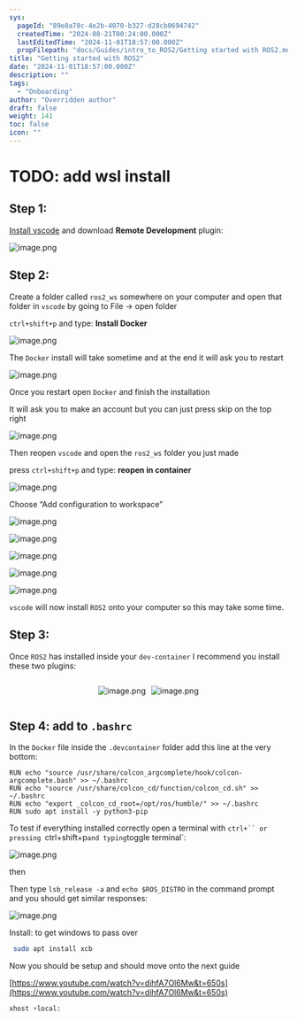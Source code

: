 ```yaml
---
sys:
  pageId: "89e0a78c-4e2b-4070-b327-d28cb0694742"
  createdTime: "2024-08-21T00:24:00.000Z"
  lastEditedTime: "2024-11-01T18:57:00.000Z"
  propFilepath: "docs/Guides/intro_to_ROS2/Getting started with ROS2.md"
title: "Getting started with ROS2"
date: "2024-11-01T18:57:00.000Z"
description: ""
tags:
  - "Onboarding"
author: "Overridden author"
draft: false
weight: 141
toc: false
icon: ""
---
```


# TODO: add wsl install

## Step 1:

[Install vscode](https://code.visualstudio.com/download) and download **Remote Development** plugin:

![image.png](https://prod-files-secure.s3.us-west-2.amazonaws.com/d518164a-d88e-44d1-a4ee-3adb3bd8bce0/efb52993-1881-4a40-b95e-6f020334f022/image.png?X-Amz-Algorithm=AWS4-HMAC-SHA256&X-Amz-Content-Sha256=UNSIGNED-PAYLOAD&X-Amz-Credential=ASIAZI2LB4667FSWCG2I%2F20250220%2Fus-west-2%2Fs3%2Faws4_request&X-Amz-Date=20250220T140744Z&X-Amz-Expires=3600&X-Amz-Security-Token=IQoJb3JpZ2luX2VjEJX%2F%2F%2F%2F%2F%2F%2F%2F%2F%2FwEaCXVzLXdlc3QtMiJGMEQCIDNHj0ZsK9KsCiAfT6mB2JCxBDsr0hHUTUapMNrvMCqtAiA2PQfPrn4lwJXSX1SidrD6G2%2FlpqljH8%2BmmolZLN5QnCqIBAi%2B%2F%2F%2F%2F%2F%2F%2F%2F%2F%2F8BEAAaDDYzNzQyMzE4MzgwNSIMXjMI9rhSjcV8%2BhnmKtwDiqTpA82pVl38T3LE5x37GDk0FON7Bk1afnt3KMGWRiy0NrsvYwaik9K2J5CX%2FVWfTHKIbbSCYJ112duevJKlz05L5ikajsd0%2Bj%2BEYxfyJ8Kyv32NksqlK%2B96ZhIVWuSa5kn6E99CAYiZ6%2FAbb8Q9BTVm9TZ1fuYtbMLFyRPUYK2ALPpRUYvmXVmcrM2t7jLm9nEertrv1rp6dzcS9K2vY0HY%2Fw3F5BI0uSwraTDt4GK9yXCIN%2BiRBOj8xVppG%2BigkLEXIszQIcGzZs5llU%2Ffq%2F4awRw%2FuDtHECNHA9RLf5cXxBUYrzpP3xJSVpR6DE1R4PPzgqbCJ3h00LwOrg%2BDcHSOnihba7RWccSnVnzC5fdRJrpbROOaU290zUUXtmkfnEUXcr4JGTqcvqMUHAWqoFpx0A9ydIk9cRBzUCEjx0%2BSCBK%2Faij44ygeNdkQrIUJQvi74qZmtm5VDJEQh6S6mG5bXUhO83Nhkue2DoVu1sRJbJGl2AcnAqpp%2BZHYZTPTNtIjTYjcoeMH079Iy6GSxrDJQ%2Bzae32r9ssRWODmHOGZ%2BQaWMTcMv6zF%2FVGQbR9vjv%2Bt1pUKsBckFKxuIzkEUn2XqJSKJqfO12qwY30Ania1b1bz3Kk5BvRpDDUwwsrcvQY6pgFb8A%2BfzK78FWMG8%2Fb6iVfiBmZaLYiR8bX%2FgaGRd9NzVUFWPKY6CUH2BT%2FxSR1KHAXbwztIqBG4vWGMIVoQalNq1DKa3xVn%2FQUBfV1lmg1ZTb57%2BedxnEX22yn3mkQS17%2Btc1omFXDVT5FfX3PSRkW5fRHlYrBZCrfw9X5hsFuAgNTIbg0GZe7XOYeiEvs%2FoXmw9N6Vd%2BELL51uKFDOwfSxFxT1Qu59&X-Amz-Signature=ac19dc8f620bb7696a30903759f1612d252b3b9c64e05b0a1efbdd439b91fdf1&X-Amz-SignedHeaders=host&x-id=GetObject)

## Step 2:

Create a folder called `ros2_ws` somewhere on your computer and open that folder in `vscode` by going to File → open folder 

`ctrl+shift+p` and type: **Install Docker**

![image.png](https://prod-files-secure.s3.us-west-2.amazonaws.com/d518164a-d88e-44d1-a4ee-3adb3bd8bce0/2269dc0e-1cd5-47ff-bceb-c04ad9b2eab0/image.png?X-Amz-Algorithm=AWS4-HMAC-SHA256&X-Amz-Content-Sha256=UNSIGNED-PAYLOAD&X-Amz-Credential=ASIAZI2LB4667FSWCG2I%2F20250220%2Fus-west-2%2Fs3%2Faws4_request&X-Amz-Date=20250220T140744Z&X-Amz-Expires=3600&X-Amz-Security-Token=IQoJb3JpZ2luX2VjEJX%2F%2F%2F%2F%2F%2F%2F%2F%2F%2FwEaCXVzLXdlc3QtMiJGMEQCIDNHj0ZsK9KsCiAfT6mB2JCxBDsr0hHUTUapMNrvMCqtAiA2PQfPrn4lwJXSX1SidrD6G2%2FlpqljH8%2BmmolZLN5QnCqIBAi%2B%2F%2F%2F%2F%2F%2F%2F%2F%2F%2F8BEAAaDDYzNzQyMzE4MzgwNSIMXjMI9rhSjcV8%2BhnmKtwDiqTpA82pVl38T3LE5x37GDk0FON7Bk1afnt3KMGWRiy0NrsvYwaik9K2J5CX%2FVWfTHKIbbSCYJ112duevJKlz05L5ikajsd0%2Bj%2BEYxfyJ8Kyv32NksqlK%2B96ZhIVWuSa5kn6E99CAYiZ6%2FAbb8Q9BTVm9TZ1fuYtbMLFyRPUYK2ALPpRUYvmXVmcrM2t7jLm9nEertrv1rp6dzcS9K2vY0HY%2Fw3F5BI0uSwraTDt4GK9yXCIN%2BiRBOj8xVppG%2BigkLEXIszQIcGzZs5llU%2Ffq%2F4awRw%2FuDtHECNHA9RLf5cXxBUYrzpP3xJSVpR6DE1R4PPzgqbCJ3h00LwOrg%2BDcHSOnihba7RWccSnVnzC5fdRJrpbROOaU290zUUXtmkfnEUXcr4JGTqcvqMUHAWqoFpx0A9ydIk9cRBzUCEjx0%2BSCBK%2Faij44ygeNdkQrIUJQvi74qZmtm5VDJEQh6S6mG5bXUhO83Nhkue2DoVu1sRJbJGl2AcnAqpp%2BZHYZTPTNtIjTYjcoeMH079Iy6GSxrDJQ%2Bzae32r9ssRWODmHOGZ%2BQaWMTcMv6zF%2FVGQbR9vjv%2Bt1pUKsBckFKxuIzkEUn2XqJSKJqfO12qwY30Ania1b1bz3Kk5BvRpDDUwwsrcvQY6pgFb8A%2BfzK78FWMG8%2Fb6iVfiBmZaLYiR8bX%2FgaGRd9NzVUFWPKY6CUH2BT%2FxSR1KHAXbwztIqBG4vWGMIVoQalNq1DKa3xVn%2FQUBfV1lmg1ZTb57%2BedxnEX22yn3mkQS17%2Btc1omFXDVT5FfX3PSRkW5fRHlYrBZCrfw9X5hsFuAgNTIbg0GZe7XOYeiEvs%2FoXmw9N6Vd%2BELL51uKFDOwfSxFxT1Qu59&X-Amz-Signature=ceafb7c0930a1aeea42798820f08bd445f1052d9a22a80d370daa5eb0732cace&X-Amz-SignedHeaders=host&x-id=GetObject)

The `Docker` install will take sometime and at the end it will ask you to restart

![image.png](https://prod-files-secure.s3.us-west-2.amazonaws.com/d518164a-d88e-44d1-a4ee-3adb3bd8bce0/ed233f78-be33-4b1f-b89c-9c346c0e961e/image.png?X-Amz-Algorithm=AWS4-HMAC-SHA256&X-Amz-Content-Sha256=UNSIGNED-PAYLOAD&X-Amz-Credential=ASIAZI2LB4667FSWCG2I%2F20250220%2Fus-west-2%2Fs3%2Faws4_request&X-Amz-Date=20250220T140744Z&X-Amz-Expires=3600&X-Amz-Security-Token=IQoJb3JpZ2luX2VjEJX%2F%2F%2F%2F%2F%2F%2F%2F%2F%2FwEaCXVzLXdlc3QtMiJGMEQCIDNHj0ZsK9KsCiAfT6mB2JCxBDsr0hHUTUapMNrvMCqtAiA2PQfPrn4lwJXSX1SidrD6G2%2FlpqljH8%2BmmolZLN5QnCqIBAi%2B%2F%2F%2F%2F%2F%2F%2F%2F%2F%2F8BEAAaDDYzNzQyMzE4MzgwNSIMXjMI9rhSjcV8%2BhnmKtwDiqTpA82pVl38T3LE5x37GDk0FON7Bk1afnt3KMGWRiy0NrsvYwaik9K2J5CX%2FVWfTHKIbbSCYJ112duevJKlz05L5ikajsd0%2Bj%2BEYxfyJ8Kyv32NksqlK%2B96ZhIVWuSa5kn6E99CAYiZ6%2FAbb8Q9BTVm9TZ1fuYtbMLFyRPUYK2ALPpRUYvmXVmcrM2t7jLm9nEertrv1rp6dzcS9K2vY0HY%2Fw3F5BI0uSwraTDt4GK9yXCIN%2BiRBOj8xVppG%2BigkLEXIszQIcGzZs5llU%2Ffq%2F4awRw%2FuDtHECNHA9RLf5cXxBUYrzpP3xJSVpR6DE1R4PPzgqbCJ3h00LwOrg%2BDcHSOnihba7RWccSnVnzC5fdRJrpbROOaU290zUUXtmkfnEUXcr4JGTqcvqMUHAWqoFpx0A9ydIk9cRBzUCEjx0%2BSCBK%2Faij44ygeNdkQrIUJQvi74qZmtm5VDJEQh6S6mG5bXUhO83Nhkue2DoVu1sRJbJGl2AcnAqpp%2BZHYZTPTNtIjTYjcoeMH079Iy6GSxrDJQ%2Bzae32r9ssRWODmHOGZ%2BQaWMTcMv6zF%2FVGQbR9vjv%2Bt1pUKsBckFKxuIzkEUn2XqJSKJqfO12qwY30Ania1b1bz3Kk5BvRpDDUwwsrcvQY6pgFb8A%2BfzK78FWMG8%2Fb6iVfiBmZaLYiR8bX%2FgaGRd9NzVUFWPKY6CUH2BT%2FxSR1KHAXbwztIqBG4vWGMIVoQalNq1DKa3xVn%2FQUBfV1lmg1ZTb57%2BedxnEX22yn3mkQS17%2Btc1omFXDVT5FfX3PSRkW5fRHlYrBZCrfw9X5hsFuAgNTIbg0GZe7XOYeiEvs%2FoXmw9N6Vd%2BELL51uKFDOwfSxFxT1Qu59&X-Amz-Signature=4aacd2ac0f60471d09c43fe1b35f8caf8b000674b4085f3bc3580f5aacb9ce39&X-Amz-SignedHeaders=host&x-id=GetObject)

Once you restart open `Docker` and finish the installation

It will ask you to make an account but you can just press skip on the top right

![image.png](https://prod-files-secure.s3.us-west-2.amazonaws.com/d518164a-d88e-44d1-a4ee-3adb3bd8bce0/21010ad9-1659-4fd9-9f59-9932a09b2a3d/image.png?X-Amz-Algorithm=AWS4-HMAC-SHA256&X-Amz-Content-Sha256=UNSIGNED-PAYLOAD&X-Amz-Credential=ASIAZI2LB4667FSWCG2I%2F20250220%2Fus-west-2%2Fs3%2Faws4_request&X-Amz-Date=20250220T140744Z&X-Amz-Expires=3600&X-Amz-Security-Token=IQoJb3JpZ2luX2VjEJX%2F%2F%2F%2F%2F%2F%2F%2F%2F%2FwEaCXVzLXdlc3QtMiJGMEQCIDNHj0ZsK9KsCiAfT6mB2JCxBDsr0hHUTUapMNrvMCqtAiA2PQfPrn4lwJXSX1SidrD6G2%2FlpqljH8%2BmmolZLN5QnCqIBAi%2B%2F%2F%2F%2F%2F%2F%2F%2F%2F%2F8BEAAaDDYzNzQyMzE4MzgwNSIMXjMI9rhSjcV8%2BhnmKtwDiqTpA82pVl38T3LE5x37GDk0FON7Bk1afnt3KMGWRiy0NrsvYwaik9K2J5CX%2FVWfTHKIbbSCYJ112duevJKlz05L5ikajsd0%2Bj%2BEYxfyJ8Kyv32NksqlK%2B96ZhIVWuSa5kn6E99CAYiZ6%2FAbb8Q9BTVm9TZ1fuYtbMLFyRPUYK2ALPpRUYvmXVmcrM2t7jLm9nEertrv1rp6dzcS9K2vY0HY%2Fw3F5BI0uSwraTDt4GK9yXCIN%2BiRBOj8xVppG%2BigkLEXIszQIcGzZs5llU%2Ffq%2F4awRw%2FuDtHECNHA9RLf5cXxBUYrzpP3xJSVpR6DE1R4PPzgqbCJ3h00LwOrg%2BDcHSOnihba7RWccSnVnzC5fdRJrpbROOaU290zUUXtmkfnEUXcr4JGTqcvqMUHAWqoFpx0A9ydIk9cRBzUCEjx0%2BSCBK%2Faij44ygeNdkQrIUJQvi74qZmtm5VDJEQh6S6mG5bXUhO83Nhkue2DoVu1sRJbJGl2AcnAqpp%2BZHYZTPTNtIjTYjcoeMH079Iy6GSxrDJQ%2Bzae32r9ssRWODmHOGZ%2BQaWMTcMv6zF%2FVGQbR9vjv%2Bt1pUKsBckFKxuIzkEUn2XqJSKJqfO12qwY30Ania1b1bz3Kk5BvRpDDUwwsrcvQY6pgFb8A%2BfzK78FWMG8%2Fb6iVfiBmZaLYiR8bX%2FgaGRd9NzVUFWPKY6CUH2BT%2FxSR1KHAXbwztIqBG4vWGMIVoQalNq1DKa3xVn%2FQUBfV1lmg1ZTb57%2BedxnEX22yn3mkQS17%2Btc1omFXDVT5FfX3PSRkW5fRHlYrBZCrfw9X5hsFuAgNTIbg0GZe7XOYeiEvs%2FoXmw9N6Vd%2BELL51uKFDOwfSxFxT1Qu59&X-Amz-Signature=1360e76f356c015f78edb25e8e49791c8438c20de279e75f704c6379b9259c64&X-Amz-SignedHeaders=host&x-id=GetObject)

Then reopen `vscode` and open the `ros2_ws` folder you just made

press `ctrl+shift+p` and type: **reopen in container**

![image.png](https://prod-files-secure.s3.us-west-2.amazonaws.com/d518164a-d88e-44d1-a4ee-3adb3bd8bce0/4e93b8c2-41ad-488c-8095-c74205196118/image.png?X-Amz-Algorithm=AWS4-HMAC-SHA256&X-Amz-Content-Sha256=UNSIGNED-PAYLOAD&X-Amz-Credential=ASIAZI2LB4667FSWCG2I%2F20250220%2Fus-west-2%2Fs3%2Faws4_request&X-Amz-Date=20250220T140744Z&X-Amz-Expires=3600&X-Amz-Security-Token=IQoJb3JpZ2luX2VjEJX%2F%2F%2F%2F%2F%2F%2F%2F%2F%2FwEaCXVzLXdlc3QtMiJGMEQCIDNHj0ZsK9KsCiAfT6mB2JCxBDsr0hHUTUapMNrvMCqtAiA2PQfPrn4lwJXSX1SidrD6G2%2FlpqljH8%2BmmolZLN5QnCqIBAi%2B%2F%2F%2F%2F%2F%2F%2F%2F%2F%2F8BEAAaDDYzNzQyMzE4MzgwNSIMXjMI9rhSjcV8%2BhnmKtwDiqTpA82pVl38T3LE5x37GDk0FON7Bk1afnt3KMGWRiy0NrsvYwaik9K2J5CX%2FVWfTHKIbbSCYJ112duevJKlz05L5ikajsd0%2Bj%2BEYxfyJ8Kyv32NksqlK%2B96ZhIVWuSa5kn6E99CAYiZ6%2FAbb8Q9BTVm9TZ1fuYtbMLFyRPUYK2ALPpRUYvmXVmcrM2t7jLm9nEertrv1rp6dzcS9K2vY0HY%2Fw3F5BI0uSwraTDt4GK9yXCIN%2BiRBOj8xVppG%2BigkLEXIszQIcGzZs5llU%2Ffq%2F4awRw%2FuDtHECNHA9RLf5cXxBUYrzpP3xJSVpR6DE1R4PPzgqbCJ3h00LwOrg%2BDcHSOnihba7RWccSnVnzC5fdRJrpbROOaU290zUUXtmkfnEUXcr4JGTqcvqMUHAWqoFpx0A9ydIk9cRBzUCEjx0%2BSCBK%2Faij44ygeNdkQrIUJQvi74qZmtm5VDJEQh6S6mG5bXUhO83Nhkue2DoVu1sRJbJGl2AcnAqpp%2BZHYZTPTNtIjTYjcoeMH079Iy6GSxrDJQ%2Bzae32r9ssRWODmHOGZ%2BQaWMTcMv6zF%2FVGQbR9vjv%2Bt1pUKsBckFKxuIzkEUn2XqJSKJqfO12qwY30Ania1b1bz3Kk5BvRpDDUwwsrcvQY6pgFb8A%2BfzK78FWMG8%2Fb6iVfiBmZaLYiR8bX%2FgaGRd9NzVUFWPKY6CUH2BT%2FxSR1KHAXbwztIqBG4vWGMIVoQalNq1DKa3xVn%2FQUBfV1lmg1ZTb57%2BedxnEX22yn3mkQS17%2Btc1omFXDVT5FfX3PSRkW5fRHlYrBZCrfw9X5hsFuAgNTIbg0GZe7XOYeiEvs%2FoXmw9N6Vd%2BELL51uKFDOwfSxFxT1Qu59&X-Amz-Signature=708ad9e140a1e3b136a7b4adb7eb921aae9135fff2f3e2279714b020a533f228&X-Amz-SignedHeaders=host&x-id=GetObject)

Choose “Add configuration to workspace”

![image.png](https://prod-files-secure.s3.us-west-2.amazonaws.com/d518164a-d88e-44d1-a4ee-3adb3bd8bce0/9560b282-5060-4989-ba37-97e7b2c22476/image.png?X-Amz-Algorithm=AWS4-HMAC-SHA256&X-Amz-Content-Sha256=UNSIGNED-PAYLOAD&X-Amz-Credential=ASIAZI2LB4667FSWCG2I%2F20250220%2Fus-west-2%2Fs3%2Faws4_request&X-Amz-Date=20250220T140744Z&X-Amz-Expires=3600&X-Amz-Security-Token=IQoJb3JpZ2luX2VjEJX%2F%2F%2F%2F%2F%2F%2F%2F%2F%2FwEaCXVzLXdlc3QtMiJGMEQCIDNHj0ZsK9KsCiAfT6mB2JCxBDsr0hHUTUapMNrvMCqtAiA2PQfPrn4lwJXSX1SidrD6G2%2FlpqljH8%2BmmolZLN5QnCqIBAi%2B%2F%2F%2F%2F%2F%2F%2F%2F%2F%2F8BEAAaDDYzNzQyMzE4MzgwNSIMXjMI9rhSjcV8%2BhnmKtwDiqTpA82pVl38T3LE5x37GDk0FON7Bk1afnt3KMGWRiy0NrsvYwaik9K2J5CX%2FVWfTHKIbbSCYJ112duevJKlz05L5ikajsd0%2Bj%2BEYxfyJ8Kyv32NksqlK%2B96ZhIVWuSa5kn6E99CAYiZ6%2FAbb8Q9BTVm9TZ1fuYtbMLFyRPUYK2ALPpRUYvmXVmcrM2t7jLm9nEertrv1rp6dzcS9K2vY0HY%2Fw3F5BI0uSwraTDt4GK9yXCIN%2BiRBOj8xVppG%2BigkLEXIszQIcGzZs5llU%2Ffq%2F4awRw%2FuDtHECNHA9RLf5cXxBUYrzpP3xJSVpR6DE1R4PPzgqbCJ3h00LwOrg%2BDcHSOnihba7RWccSnVnzC5fdRJrpbROOaU290zUUXtmkfnEUXcr4JGTqcvqMUHAWqoFpx0A9ydIk9cRBzUCEjx0%2BSCBK%2Faij44ygeNdkQrIUJQvi74qZmtm5VDJEQh6S6mG5bXUhO83Nhkue2DoVu1sRJbJGl2AcnAqpp%2BZHYZTPTNtIjTYjcoeMH079Iy6GSxrDJQ%2Bzae32r9ssRWODmHOGZ%2BQaWMTcMv6zF%2FVGQbR9vjv%2Bt1pUKsBckFKxuIzkEUn2XqJSKJqfO12qwY30Ania1b1bz3Kk5BvRpDDUwwsrcvQY6pgFb8A%2BfzK78FWMG8%2Fb6iVfiBmZaLYiR8bX%2FgaGRd9NzVUFWPKY6CUH2BT%2FxSR1KHAXbwztIqBG4vWGMIVoQalNq1DKa3xVn%2FQUBfV1lmg1ZTb57%2BedxnEX22yn3mkQS17%2Btc1omFXDVT5FfX3PSRkW5fRHlYrBZCrfw9X5hsFuAgNTIbg0GZe7XOYeiEvs%2FoXmw9N6Vd%2BELL51uKFDOwfSxFxT1Qu59&X-Amz-Signature=ed1d3ef74579ab894b8788f4b2a282abd1f35a55cacef29db58ee2b8848b21a3&X-Amz-SignedHeaders=host&x-id=GetObject)

![image.png](https://prod-files-secure.s3.us-west-2.amazonaws.com/d518164a-d88e-44d1-a4ee-3adb3bd8bce0/2ee63f81-886b-48e8-a553-dc6e5eac99e4/image.png?X-Amz-Algorithm=AWS4-HMAC-SHA256&X-Amz-Content-Sha256=UNSIGNED-PAYLOAD&X-Amz-Credential=ASIAZI2LB4667FSWCG2I%2F20250220%2Fus-west-2%2Fs3%2Faws4_request&X-Amz-Date=20250220T140744Z&X-Amz-Expires=3600&X-Amz-Security-Token=IQoJb3JpZ2luX2VjEJX%2F%2F%2F%2F%2F%2F%2F%2F%2F%2FwEaCXVzLXdlc3QtMiJGMEQCIDNHj0ZsK9KsCiAfT6mB2JCxBDsr0hHUTUapMNrvMCqtAiA2PQfPrn4lwJXSX1SidrD6G2%2FlpqljH8%2BmmolZLN5QnCqIBAi%2B%2F%2F%2F%2F%2F%2F%2F%2F%2F%2F8BEAAaDDYzNzQyMzE4MzgwNSIMXjMI9rhSjcV8%2BhnmKtwDiqTpA82pVl38T3LE5x37GDk0FON7Bk1afnt3KMGWRiy0NrsvYwaik9K2J5CX%2FVWfTHKIbbSCYJ112duevJKlz05L5ikajsd0%2Bj%2BEYxfyJ8Kyv32NksqlK%2B96ZhIVWuSa5kn6E99CAYiZ6%2FAbb8Q9BTVm9TZ1fuYtbMLFyRPUYK2ALPpRUYvmXVmcrM2t7jLm9nEertrv1rp6dzcS9K2vY0HY%2Fw3F5BI0uSwraTDt4GK9yXCIN%2BiRBOj8xVppG%2BigkLEXIszQIcGzZs5llU%2Ffq%2F4awRw%2FuDtHECNHA9RLf5cXxBUYrzpP3xJSVpR6DE1R4PPzgqbCJ3h00LwOrg%2BDcHSOnihba7RWccSnVnzC5fdRJrpbROOaU290zUUXtmkfnEUXcr4JGTqcvqMUHAWqoFpx0A9ydIk9cRBzUCEjx0%2BSCBK%2Faij44ygeNdkQrIUJQvi74qZmtm5VDJEQh6S6mG5bXUhO83Nhkue2DoVu1sRJbJGl2AcnAqpp%2BZHYZTPTNtIjTYjcoeMH079Iy6GSxrDJQ%2Bzae32r9ssRWODmHOGZ%2BQaWMTcMv6zF%2FVGQbR9vjv%2Bt1pUKsBckFKxuIzkEUn2XqJSKJqfO12qwY30Ania1b1bz3Kk5BvRpDDUwwsrcvQY6pgFb8A%2BfzK78FWMG8%2Fb6iVfiBmZaLYiR8bX%2FgaGRd9NzVUFWPKY6CUH2BT%2FxSR1KHAXbwztIqBG4vWGMIVoQalNq1DKa3xVn%2FQUBfV1lmg1ZTb57%2BedxnEX22yn3mkQS17%2Btc1omFXDVT5FfX3PSRkW5fRHlYrBZCrfw9X5hsFuAgNTIbg0GZe7XOYeiEvs%2FoXmw9N6Vd%2BELL51uKFDOwfSxFxT1Qu59&X-Amz-Signature=4de6da65bf5874f309381e31bb8f6a1ccd0b0615511906ea64bf560dea326a9b&X-Amz-SignedHeaders=host&x-id=GetObject)

![image.png](https://prod-files-secure.s3.us-west-2.amazonaws.com/d518164a-d88e-44d1-a4ee-3adb3bd8bce0/ae1580b2-b048-407e-aed9-b584224a7a04/image.png?X-Amz-Algorithm=AWS4-HMAC-SHA256&X-Amz-Content-Sha256=UNSIGNED-PAYLOAD&X-Amz-Credential=ASIAZI2LB4667FSWCG2I%2F20250220%2Fus-west-2%2Fs3%2Faws4_request&X-Amz-Date=20250220T140744Z&X-Amz-Expires=3600&X-Amz-Security-Token=IQoJb3JpZ2luX2VjEJX%2F%2F%2F%2F%2F%2F%2F%2F%2F%2FwEaCXVzLXdlc3QtMiJGMEQCIDNHj0ZsK9KsCiAfT6mB2JCxBDsr0hHUTUapMNrvMCqtAiA2PQfPrn4lwJXSX1SidrD6G2%2FlpqljH8%2BmmolZLN5QnCqIBAi%2B%2F%2F%2F%2F%2F%2F%2F%2F%2F%2F8BEAAaDDYzNzQyMzE4MzgwNSIMXjMI9rhSjcV8%2BhnmKtwDiqTpA82pVl38T3LE5x37GDk0FON7Bk1afnt3KMGWRiy0NrsvYwaik9K2J5CX%2FVWfTHKIbbSCYJ112duevJKlz05L5ikajsd0%2Bj%2BEYxfyJ8Kyv32NksqlK%2B96ZhIVWuSa5kn6E99CAYiZ6%2FAbb8Q9BTVm9TZ1fuYtbMLFyRPUYK2ALPpRUYvmXVmcrM2t7jLm9nEertrv1rp6dzcS9K2vY0HY%2Fw3F5BI0uSwraTDt4GK9yXCIN%2BiRBOj8xVppG%2BigkLEXIszQIcGzZs5llU%2Ffq%2F4awRw%2FuDtHECNHA9RLf5cXxBUYrzpP3xJSVpR6DE1R4PPzgqbCJ3h00LwOrg%2BDcHSOnihba7RWccSnVnzC5fdRJrpbROOaU290zUUXtmkfnEUXcr4JGTqcvqMUHAWqoFpx0A9ydIk9cRBzUCEjx0%2BSCBK%2Faij44ygeNdkQrIUJQvi74qZmtm5VDJEQh6S6mG5bXUhO83Nhkue2DoVu1sRJbJGl2AcnAqpp%2BZHYZTPTNtIjTYjcoeMH079Iy6GSxrDJQ%2Bzae32r9ssRWODmHOGZ%2BQaWMTcMv6zF%2FVGQbR9vjv%2Bt1pUKsBckFKxuIzkEUn2XqJSKJqfO12qwY30Ania1b1bz3Kk5BvRpDDUwwsrcvQY6pgFb8A%2BfzK78FWMG8%2Fb6iVfiBmZaLYiR8bX%2FgaGRd9NzVUFWPKY6CUH2BT%2FxSR1KHAXbwztIqBG4vWGMIVoQalNq1DKa3xVn%2FQUBfV1lmg1ZTb57%2BedxnEX22yn3mkQS17%2Btc1omFXDVT5FfX3PSRkW5fRHlYrBZCrfw9X5hsFuAgNTIbg0GZe7XOYeiEvs%2FoXmw9N6Vd%2BELL51uKFDOwfSxFxT1Qu59&X-Amz-Signature=58692460c3912173058f42dc08d670356ff386435ccdf39a86972e0227a5fa57&X-Amz-SignedHeaders=host&x-id=GetObject)

![image.png](https://prod-files-secure.s3.us-west-2.amazonaws.com/d518164a-d88e-44d1-a4ee-3adb3bd8bce0/53255b28-f75e-430f-b9e3-c0ac8577e42b/image.png?X-Amz-Algorithm=AWS4-HMAC-SHA256&X-Amz-Content-Sha256=UNSIGNED-PAYLOAD&X-Amz-Credential=ASIAZI2LB4667FSWCG2I%2F20250220%2Fus-west-2%2Fs3%2Faws4_request&X-Amz-Date=20250220T140744Z&X-Amz-Expires=3600&X-Amz-Security-Token=IQoJb3JpZ2luX2VjEJX%2F%2F%2F%2F%2F%2F%2F%2F%2F%2FwEaCXVzLXdlc3QtMiJGMEQCIDNHj0ZsK9KsCiAfT6mB2JCxBDsr0hHUTUapMNrvMCqtAiA2PQfPrn4lwJXSX1SidrD6G2%2FlpqljH8%2BmmolZLN5QnCqIBAi%2B%2F%2F%2F%2F%2F%2F%2F%2F%2F%2F8BEAAaDDYzNzQyMzE4MzgwNSIMXjMI9rhSjcV8%2BhnmKtwDiqTpA82pVl38T3LE5x37GDk0FON7Bk1afnt3KMGWRiy0NrsvYwaik9K2J5CX%2FVWfTHKIbbSCYJ112duevJKlz05L5ikajsd0%2Bj%2BEYxfyJ8Kyv32NksqlK%2B96ZhIVWuSa5kn6E99CAYiZ6%2FAbb8Q9BTVm9TZ1fuYtbMLFyRPUYK2ALPpRUYvmXVmcrM2t7jLm9nEertrv1rp6dzcS9K2vY0HY%2Fw3F5BI0uSwraTDt4GK9yXCIN%2BiRBOj8xVppG%2BigkLEXIszQIcGzZs5llU%2Ffq%2F4awRw%2FuDtHECNHA9RLf5cXxBUYrzpP3xJSVpR6DE1R4PPzgqbCJ3h00LwOrg%2BDcHSOnihba7RWccSnVnzC5fdRJrpbROOaU290zUUXtmkfnEUXcr4JGTqcvqMUHAWqoFpx0A9ydIk9cRBzUCEjx0%2BSCBK%2Faij44ygeNdkQrIUJQvi74qZmtm5VDJEQh6S6mG5bXUhO83Nhkue2DoVu1sRJbJGl2AcnAqpp%2BZHYZTPTNtIjTYjcoeMH079Iy6GSxrDJQ%2Bzae32r9ssRWODmHOGZ%2BQaWMTcMv6zF%2FVGQbR9vjv%2Bt1pUKsBckFKxuIzkEUn2XqJSKJqfO12qwY30Ania1b1bz3Kk5BvRpDDUwwsrcvQY6pgFb8A%2BfzK78FWMG8%2Fb6iVfiBmZaLYiR8bX%2FgaGRd9NzVUFWPKY6CUH2BT%2FxSR1KHAXbwztIqBG4vWGMIVoQalNq1DKa3xVn%2FQUBfV1lmg1ZTb57%2BedxnEX22yn3mkQS17%2Btc1omFXDVT5FfX3PSRkW5fRHlYrBZCrfw9X5hsFuAgNTIbg0GZe7XOYeiEvs%2FoXmw9N6Vd%2BELL51uKFDOwfSxFxT1Qu59&X-Amz-Signature=94a8342bd69abe6bcffea15f5ad2456ec0b82a47fb570f94b5d8d26926dcb89e&X-Amz-SignedHeaders=host&x-id=GetObject)

![image.png](https://prod-files-secure.s3.us-west-2.amazonaws.com/d518164a-d88e-44d1-a4ee-3adb3bd8bce0/7c562767-5af9-4ffb-97d1-327bcdf4ee00/image.png?X-Amz-Algorithm=AWS4-HMAC-SHA256&X-Amz-Content-Sha256=UNSIGNED-PAYLOAD&X-Amz-Credential=ASIAZI2LB4667FSWCG2I%2F20250220%2Fus-west-2%2Fs3%2Faws4_request&X-Amz-Date=20250220T140744Z&X-Amz-Expires=3600&X-Amz-Security-Token=IQoJb3JpZ2luX2VjEJX%2F%2F%2F%2F%2F%2F%2F%2F%2F%2FwEaCXVzLXdlc3QtMiJGMEQCIDNHj0ZsK9KsCiAfT6mB2JCxBDsr0hHUTUapMNrvMCqtAiA2PQfPrn4lwJXSX1SidrD6G2%2FlpqljH8%2BmmolZLN5QnCqIBAi%2B%2F%2F%2F%2F%2F%2F%2F%2F%2F%2F8BEAAaDDYzNzQyMzE4MzgwNSIMXjMI9rhSjcV8%2BhnmKtwDiqTpA82pVl38T3LE5x37GDk0FON7Bk1afnt3KMGWRiy0NrsvYwaik9K2J5CX%2FVWfTHKIbbSCYJ112duevJKlz05L5ikajsd0%2Bj%2BEYxfyJ8Kyv32NksqlK%2B96ZhIVWuSa5kn6E99CAYiZ6%2FAbb8Q9BTVm9TZ1fuYtbMLFyRPUYK2ALPpRUYvmXVmcrM2t7jLm9nEertrv1rp6dzcS9K2vY0HY%2Fw3F5BI0uSwraTDt4GK9yXCIN%2BiRBOj8xVppG%2BigkLEXIszQIcGzZs5llU%2Ffq%2F4awRw%2FuDtHECNHA9RLf5cXxBUYrzpP3xJSVpR6DE1R4PPzgqbCJ3h00LwOrg%2BDcHSOnihba7RWccSnVnzC5fdRJrpbROOaU290zUUXtmkfnEUXcr4JGTqcvqMUHAWqoFpx0A9ydIk9cRBzUCEjx0%2BSCBK%2Faij44ygeNdkQrIUJQvi74qZmtm5VDJEQh6S6mG5bXUhO83Nhkue2DoVu1sRJbJGl2AcnAqpp%2BZHYZTPTNtIjTYjcoeMH079Iy6GSxrDJQ%2Bzae32r9ssRWODmHOGZ%2BQaWMTcMv6zF%2FVGQbR9vjv%2Bt1pUKsBckFKxuIzkEUn2XqJSKJqfO12qwY30Ania1b1bz3Kk5BvRpDDUwwsrcvQY6pgFb8A%2BfzK78FWMG8%2Fb6iVfiBmZaLYiR8bX%2FgaGRd9NzVUFWPKY6CUH2BT%2FxSR1KHAXbwztIqBG4vWGMIVoQalNq1DKa3xVn%2FQUBfV1lmg1ZTb57%2BedxnEX22yn3mkQS17%2Btc1omFXDVT5FfX3PSRkW5fRHlYrBZCrfw9X5hsFuAgNTIbg0GZe7XOYeiEvs%2FoXmw9N6Vd%2BELL51uKFDOwfSxFxT1Qu59&X-Amz-Signature=d2c98f55da7102f96adf9802ced954048f349d84fbb31e72357262d4fd3517c9&X-Amz-SignedHeaders=host&x-id=GetObject)

`vscode` will now install `ROS2` onto your computer so this may take some time.

## Step 3:

Once `ROS2` has installed inside your `dev-container` I recommend you install these two plugins:

<div style="display: flex;flex-direction: row; column-gap:10px; max-width: 630px;justify-content: center;">
<div>

![image.png](https://prod-files-secure.s3.us-west-2.amazonaws.com/d518164a-d88e-44d1-a4ee-3adb3bd8bce0/3fc3d550-5a54-4ba1-ba6b-faa01cdb7369/image.png?X-Amz-Algorithm=AWS4-HMAC-SHA256&X-Amz-Content-Sha256=UNSIGNED-PAYLOAD&X-Amz-Credential=ASIAZI2LB466XFJ36PRY%2F20250220%2Fus-west-2%2Fs3%2Faws4_request&X-Amz-Date=20250220T140746Z&X-Amz-Expires=3600&X-Amz-Security-Token=IQoJb3JpZ2luX2VjEJX%2F%2F%2F%2F%2F%2F%2F%2F%2F%2FwEaCXVzLXdlc3QtMiJIMEYCIQCmsmZv3mXrP1F2daEKrvpxSyRtwLPaSc8%2BaCh9n5btfwIhAOHMIm%2BqFaEAZRkU4a1%2BVjWIWXNDdiRCiZpkQJVkdySZKogECL7%2F%2F%2F%2F%2F%2F%2F%2F%2F%2FwEQABoMNjM3NDIzMTgzODA1Igw00MxtnZHqoyEy5toq3AN3HuJY%2FnZK2v3qi%2FwJnUaYqtPYdPpUGPSBPBehY7cbZleX4McUHeefzIjq3gCy%2BqpYoHwETJaxg1MOlJ0sEoAqY%2FiN2NRnH4WLLeNpLNsYtdhR2Y5wQEx6cggzahN6Z93LdNyivpIg4ktVTe8%2FlViXTNt98CuJwjDlJbqUuXkIbK1kkeQqPY24wtv5LqtYBU9ha6SRn9rgwzXtiT6bLzO6t6EBPHhKYIEHV2rnJwYmudzQHTpiNFgS1%2FhxvPW6zin6Y3c308J7tKY8ooS3tzGzZHC0xt1dSfNGpVlYB7RzoHNQ08%2FoowbK7adGiYp%2FkUmz17M%2FjkDS1a2uUPTbRixAyXvR%2FFxBnsgqSHhPy%2BMx%2FTk%2F7wvkBWPWSrJ1SXo0Ilm6YiJzdOyeN1B0pExs0mFlxfIYbLLjpyJhFz4DYK5EErnqoAv7ndYJMy5vgfs5vAPe9rEgwRorJyeHEoTaB3%2Bax3HrxAteIsfrxmETmSYz6Zxe8hHsIMd%2FxOKTtOfL6UFKj34V3pIP9n6IrvoN9%2BqdE92xOxT8vB1OscSXYqa23OLIqP%2BDdVbpt5hrw3SxkJs3cg5VLwx%2FPiUy5fwpSvP1L5g%2FYZZ8p6W7GE8qc8RifpIPGjDk5qdGR09FWzDDyty9BjqkAQdPt336QE0gUsVGLzHp0thV46a4Cp8d%2BMvwyeXenfj45IzQaadEtTUb7%2B5z%2B3lDIsyDE8Yf1mh2jXMAZiScTb3AWbdWb3g%2Fe3mYGNftNULiVtSMvVyTeeLxDuBFxVWWrl3uh4zTC67682Q625fEjFd1BrJ%2FvXlL7%2FHEDEEfo2QXlBwI%2BWLc8qSmP7zcFAjW17CaW20WvQl%2FBT60nRN2JobjHiv4&X-Amz-Signature=d0f40d633aba5ae7d4c4764e5e381e8b340ec958bd806e261b808041cf357f83&X-Amz-SignedHeaders=host&x-id=GetObject)

</div>
<div>

![image.png](https://prod-files-secure.s3.us-west-2.amazonaws.com/d518164a-d88e-44d1-a4ee-3adb3bd8bce0/d994cc66-13c2-4093-a5a3-f84cf4601a82/image.png?X-Amz-Algorithm=AWS4-HMAC-SHA256&X-Amz-Content-Sha256=UNSIGNED-PAYLOAD&X-Amz-Credential=ASIAZI2LB4664G6EMO4F%2F20250220%2Fus-west-2%2Fs3%2Faws4_request&X-Amz-Date=20250220T140747Z&X-Amz-Expires=3600&X-Amz-Security-Token=IQoJb3JpZ2luX2VjEJX%2F%2F%2F%2F%2F%2F%2F%2F%2F%2FwEaCXVzLXdlc3QtMiJIMEYCIQCQLJBvcFA9UZME5YV2RaG5P6bzakyRBN00KMuWwWAlkgIhAL6q0smIFjJDETlIbcWkE2GoE%2BudV2Bfu473BXQC42Z2KogECL7%2F%2F%2F%2F%2F%2F%2F%2F%2F%2FwEQABoMNjM3NDIzMTgzODA1IgzOefM%2FIfaoG8l%2BdzUq3ANpe2DgNXKAb%2FUOhc%2BPRp2fuBUxn5QkNcZbDl2MbfKog1g%2F86DowefihaCzcxCDxHlCQiEecYS44mjyIziW9GawrfZur%2FiCVdL6E8sQug%2BA9nOLUCxe9QBvHCp080FrnzAp2wORFhQolCg8%2B8bGyhXGtL4FhY5ezstEo4vezT5q43ykwVy6lMAKsQ4S%2BqU1jVIURjwsmtYJWlxW4r7B%2B3jkiQxftBR5SgIqx%2Boxf8wiTSblPglDhAHdxFQoEKxm5LvuMIemtXnyv2ACqjIF8NQLxAn4tDAcyRYDHn3pEeNdnMDIxoD7YvlnxhJB1H6lKp37FcjNJLXoaIIamfVkZqEKUqqrfUqm2mRc7pTGbgZeqSlg7SA7muG%2FdH2pXqwmWTYjrc314qI3%2FN8DzKFaH1ucbpHR0jlsNNgh9tXL7ZlI4c3UCfmbuNa5q4AupifmpxCHNapz67D5MhmYRQEVQPZedH%2Bv%2BNf9Zo3duDQcFpcks7QUGnUIcaRoYhFke1bnD1ybPrNmNN19CkMB0HH7cr9tZn3rXHODH3R7kaYpxSW62UhlIT2gKjSag82GO%2Fd0lWugUPfFNMbY91IU8WcZBExsVNwKFwav1sdyJ9s%2B%2BGIAWMNE5Hmn7KP2Obsh0DCyyty9BjqkAZhs4WiBNFnZqWuoMIIugcbPlq3o8eKLaX94ybI%2FEhfn4rhmDrvpq98r2ZljQ%2BeLQsM1VF6%2B6bDAlOpcHitGKTiQeKVBViLGVwZCeFT%2BR9dfexQ9sjQo9wxvDLiUY5Gmljf6CatWQtpyF0j1tQR4KM9TVdI9LZ2raKywJGq6GYm25XD2laQRalaX41vK%2FkcW3BqYQ%2FUnf%2BjjMj%2FvWwjqs7RtoiBd&X-Amz-Signature=be35a849daeb7a9ef4b94bd7ef10322bfd8889673b208b12faf4ffc589356734&X-Amz-SignedHeaders=host&x-id=GetObject)

</div>
</div>

## Step 4: add to `.bashrc`

In the `Docker` file inside the `.devcontainer` folder add this line at the very bottom: 

```docker
RUN echo "source /usr/share/colcon_argcomplete/hook/colcon-argcomplete.bash" >> ~/.bashrc
RUN echo "source /usr/share/colcon_cd/function/colcon_cd.sh" >> ~/.bashrc
RUN echo "export _colcon_cd_root=/opt/ros/humble/" >> ~/.bashrc
RUN sudo apt install -y python3-pip 
```

To test if everything installed correctly open a terminal with `ctrl+`` or pressing `ctrl+shift+p` and typing `toggle terminal`:

![image.png](https://prod-files-secure.s3.us-west-2.amazonaws.com/d518164a-d88e-44d1-a4ee-3adb3bd8bce0/6a4943d8-b04e-4c02-9a58-775f3384d1a5/image.png?X-Amz-Algorithm=AWS4-HMAC-SHA256&X-Amz-Content-Sha256=UNSIGNED-PAYLOAD&X-Amz-Credential=ASIAZI2LB4667FSWCG2I%2F20250220%2Fus-west-2%2Fs3%2Faws4_request&X-Amz-Date=20250220T140744Z&X-Amz-Expires=3600&X-Amz-Security-Token=IQoJb3JpZ2luX2VjEJX%2F%2F%2F%2F%2F%2F%2F%2F%2F%2FwEaCXVzLXdlc3QtMiJGMEQCIDNHj0ZsK9KsCiAfT6mB2JCxBDsr0hHUTUapMNrvMCqtAiA2PQfPrn4lwJXSX1SidrD6G2%2FlpqljH8%2BmmolZLN5QnCqIBAi%2B%2F%2F%2F%2F%2F%2F%2F%2F%2F%2F8BEAAaDDYzNzQyMzE4MzgwNSIMXjMI9rhSjcV8%2BhnmKtwDiqTpA82pVl38T3LE5x37GDk0FON7Bk1afnt3KMGWRiy0NrsvYwaik9K2J5CX%2FVWfTHKIbbSCYJ112duevJKlz05L5ikajsd0%2Bj%2BEYxfyJ8Kyv32NksqlK%2B96ZhIVWuSa5kn6E99CAYiZ6%2FAbb8Q9BTVm9TZ1fuYtbMLFyRPUYK2ALPpRUYvmXVmcrM2t7jLm9nEertrv1rp6dzcS9K2vY0HY%2Fw3F5BI0uSwraTDt4GK9yXCIN%2BiRBOj8xVppG%2BigkLEXIszQIcGzZs5llU%2Ffq%2F4awRw%2FuDtHECNHA9RLf5cXxBUYrzpP3xJSVpR6DE1R4PPzgqbCJ3h00LwOrg%2BDcHSOnihba7RWccSnVnzC5fdRJrpbROOaU290zUUXtmkfnEUXcr4JGTqcvqMUHAWqoFpx0A9ydIk9cRBzUCEjx0%2BSCBK%2Faij44ygeNdkQrIUJQvi74qZmtm5VDJEQh6S6mG5bXUhO83Nhkue2DoVu1sRJbJGl2AcnAqpp%2BZHYZTPTNtIjTYjcoeMH079Iy6GSxrDJQ%2Bzae32r9ssRWODmHOGZ%2BQaWMTcMv6zF%2FVGQbR9vjv%2Bt1pUKsBckFKxuIzkEUn2XqJSKJqfO12qwY30Ania1b1bz3Kk5BvRpDDUwwsrcvQY6pgFb8A%2BfzK78FWMG8%2Fb6iVfiBmZaLYiR8bX%2FgaGRd9NzVUFWPKY6CUH2BT%2FxSR1KHAXbwztIqBG4vWGMIVoQalNq1DKa3xVn%2FQUBfV1lmg1ZTb57%2BedxnEX22yn3mkQS17%2Btc1omFXDVT5FfX3PSRkW5fRHlYrBZCrfw9X5hsFuAgNTIbg0GZe7XOYeiEvs%2FoXmw9N6Vd%2BELL51uKFDOwfSxFxT1Qu59&X-Amz-Signature=174bf91dc3ffb169eaaa8bc794dd02209ef12cc595f5e60f57a78e8037f88a00&X-Amz-SignedHeaders=host&x-id=GetObject)

then 

Then type `lsb_release -a` and `echo $ROS_DISTRO` in the command prompt and you should get similar responses:

![image.png](https://prod-files-secure.s3.us-west-2.amazonaws.com/d518164a-d88e-44d1-a4ee-3adb3bd8bce0/3e635dec-a805-4e85-8b9e-d000e5b71a4e/image.png?X-Amz-Algorithm=AWS4-HMAC-SHA256&X-Amz-Content-Sha256=UNSIGNED-PAYLOAD&X-Amz-Credential=ASIAZI2LB4667FSWCG2I%2F20250220%2Fus-west-2%2Fs3%2Faws4_request&X-Amz-Date=20250220T140744Z&X-Amz-Expires=3600&X-Amz-Security-Token=IQoJb3JpZ2luX2VjEJX%2F%2F%2F%2F%2F%2F%2F%2F%2F%2FwEaCXVzLXdlc3QtMiJGMEQCIDNHj0ZsK9KsCiAfT6mB2JCxBDsr0hHUTUapMNrvMCqtAiA2PQfPrn4lwJXSX1SidrD6G2%2FlpqljH8%2BmmolZLN5QnCqIBAi%2B%2F%2F%2F%2F%2F%2F%2F%2F%2F%2F8BEAAaDDYzNzQyMzE4MzgwNSIMXjMI9rhSjcV8%2BhnmKtwDiqTpA82pVl38T3LE5x37GDk0FON7Bk1afnt3KMGWRiy0NrsvYwaik9K2J5CX%2FVWfTHKIbbSCYJ112duevJKlz05L5ikajsd0%2Bj%2BEYxfyJ8Kyv32NksqlK%2B96ZhIVWuSa5kn6E99CAYiZ6%2FAbb8Q9BTVm9TZ1fuYtbMLFyRPUYK2ALPpRUYvmXVmcrM2t7jLm9nEertrv1rp6dzcS9K2vY0HY%2Fw3F5BI0uSwraTDt4GK9yXCIN%2BiRBOj8xVppG%2BigkLEXIszQIcGzZs5llU%2Ffq%2F4awRw%2FuDtHECNHA9RLf5cXxBUYrzpP3xJSVpR6DE1R4PPzgqbCJ3h00LwOrg%2BDcHSOnihba7RWccSnVnzC5fdRJrpbROOaU290zUUXtmkfnEUXcr4JGTqcvqMUHAWqoFpx0A9ydIk9cRBzUCEjx0%2BSCBK%2Faij44ygeNdkQrIUJQvi74qZmtm5VDJEQh6S6mG5bXUhO83Nhkue2DoVu1sRJbJGl2AcnAqpp%2BZHYZTPTNtIjTYjcoeMH079Iy6GSxrDJQ%2Bzae32r9ssRWODmHOGZ%2BQaWMTcMv6zF%2FVGQbR9vjv%2Bt1pUKsBckFKxuIzkEUn2XqJSKJqfO12qwY30Ania1b1bz3Kk5BvRpDDUwwsrcvQY6pgFb8A%2BfzK78FWMG8%2Fb6iVfiBmZaLYiR8bX%2FgaGRd9NzVUFWPKY6CUH2BT%2FxSR1KHAXbwztIqBG4vWGMIVoQalNq1DKa3xVn%2FQUBfV1lmg1ZTb57%2BedxnEX22yn3mkQS17%2Btc1omFXDVT5FfX3PSRkW5fRHlYrBZCrfw9X5hsFuAgNTIbg0GZe7XOYeiEvs%2FoXmw9N6Vd%2BELL51uKFDOwfSxFxT1Qu59&X-Amz-Signature=cbf8e86c17c6da68f275eca53e4c9822c125cbf2c1713d11a10e386ec9c7efd4&X-Amz-SignedHeaders=host&x-id=GetObject)

Install:  to get windows to pass over

```bash
 sudo apt install xcb
```

Now you should be setup and should move onto the next guide 

[https://www.youtube.com/watch?v=dihfA7Ol6Mw&t=650s](https://www.youtube.com/watch?v=dihfA7Ol6Mw&t=650s)

```python
xhost +local:
```
